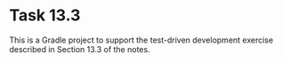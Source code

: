 # Task 13.3

This is a Gradle project to support the test-driven development exercise
described in Section 13.3 of the notes.
